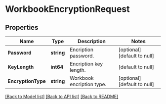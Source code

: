 # WorkbookEncryptionRequest

## Properties
Name | Type | Description | Notes
------------ | ------------- | ------------- | -------------
**Password** | **string** | Encription password. | [optional] [default to null]
**KeyLength** | **int64** | Encription key length. | [default to null]
**EncryptionType** | **string** | Workbook encription type. | [optional] [default to null]

[[Back to Model list]](../README.md#documentation-for-models) [[Back to API list]](../README.md#documentation-for-api-endpoints) [[Back to README]](../README.md)


